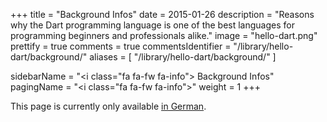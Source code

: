 +++
title = "Background Infos"
date = 2015-01-26
description = "Reasons why the Dart programming language is one of the best languages for programming beginners and professionals alike."
image = "hello-dart.png"
prettify = true
comments = true
commentsIdentifier = "/library/hello-dart/background/"
aliases = [ 
  "/library/hello-dart/background/" 
]

sidebarName = "<i class=\"fa fa-fw fa-info\"></i> Background Infos"
pagingName = "<i class=\"fa fa-fw fa-info\"></i>"
weight = 1
+++

This page is currently only available [in German](/de/library/hello-dart/background/).
